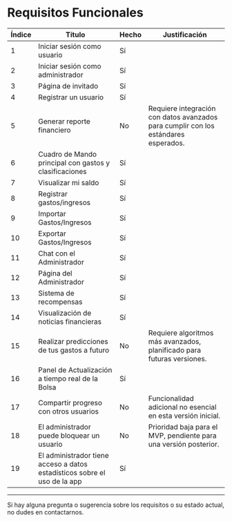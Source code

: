 # Requisitos Funcionales

| Índice | Título                                             | Hecho  | Justificación                                                                 |
|--------|---------------------------------------------------|--------|--------------------------------------------------------------------------------|
| 1      | Iniciar sesión como usuario                      | Sí     |                                                                                |
| 2      | Iniciar sesión como administrador                | Sí     |                                                                                |
| 3      | Página de invitado                               | Sí     |                                                                                |
| 4      | Registrar un usuario                             | Sí     |                                                                                |
| 5      | Generar reporte financiero                       | No     | Requiere integración con datos avanzados para cumplir con los estándares esperados. |
| 6      | Cuadro de Mando principal con gastos y clasificaciones | Sí     |                                                                                |
| 7      | Visualizar mi saldo                              | Sí     |                                                                                |
| 8      | Registrar gastos/ingresos                        | Sí     |                                                                                |
| 9      | Importar Gastos/Ingresos                         | Sí     |                                                                                |
| 10     | Exportar Gastos/Ingresos                         | Sí     |                                                                                |
| 11     | Chat con el Administrador                        | Sí     |                                                                                |
| 12     | Página del Administrador                         | Sí     |                                                                                |
| 13     | Sistema de recompensas                           | Sí     |                                                                                |
| 14     | Visualización de noticias financieras            | Sí     |                                                                                |
| 15     | Realizar predicciones de tus gastos a futuro     | No     | Requiere algoritmos más avanzados, planificado para futuras versiones.         |
| 16     | Panel de Actualización a tiempo real de la Bolsa | Sí     |                                                                                |
| 17     | Compartir progreso con otros usuarios            | No     | Funcionalidad adicional no esencial en esta versión inicial.                   |
| 18     | El administrador puede bloquear un usuario       | No     | Prioridad baja para el MVP, pendiente para una versión posterior.              |
| 19     | El administrador tiene acceso a datos estadísticos sobre el uso de la app | Sí     |                                                                                |

---

Si hay alguna pregunta o sugerencia sobre los requisitos o su estado actual, no dudes en contactarnos.
